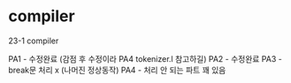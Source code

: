 # compiler
23-1 compiler

PA1 - 수정완료 (감점 후 수정이라 PA4 tokenizer.l 참고하길)
PA2 - 수정완료
PA3 - break문 처리 x (나머진 정상동작)
PA4 - 처리 안 되는 파트 꽤 있음
